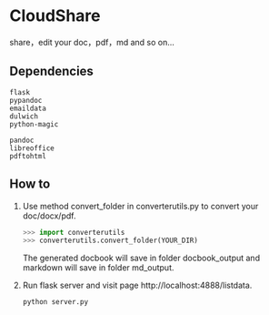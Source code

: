 # CloudShare
share，edit your doc，pdf，md and so on...

## Dependencies

    flask
    pypandoc
    emaildata
    dulwich
    python-magic

    pandoc
    libreoffice
    pdftohtml

## How to

1) Use method convert_folder in converterutils.py to convert your doc/docx/pdf.

    ```python
    >>> import converterutils
    >>> converterutils.convert_folder(YOUR_DIR)
    ```

    The generated docbook will save in folder docbook_output
    and markdown will save in folder md_output.

2) Run flask server and visit page http://localhost:4888/listdata.

    ```
    python server.py
    ```

